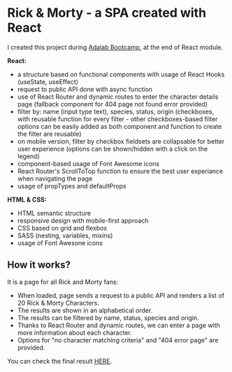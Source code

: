 # Rick & Morty - a SPA created with React

I created this project during [Adalab Bootcamp](https://adalab.es/), at the end of React module.

**React:**

- a structure based on functional components with usage of React Hooks (useState, useEffect)
- request to public API done with async function
- use of React Router and dynamic routes to enter the character details page (fallback component for 404 page not found error provided)
- filter by: name (input type text), species, status, origin (checkboxes, with reusable function for every filter - other checkboxes-based filter options can be easily added as both component and function to create the filter are reusable)
- on mobile version, filter by checkbox fieldsets are collapsable for better user experience (options can be shown/hidden with a click on the legend)
- component-based usage of Font Awesome icons
- React Router's ScrollToTop function to ensure the best user experiance when navigating the page
- usage of propTypes and defaultProps

**HTML & CSS:**

- HTML semantic structure
- responsive design with mobile-first approach
- CSS based on grid and flexbox
- SASS (nesting, variables, mixins)
- usage of Font Awesone icons

## How it works?

It is a page for all Rick and Morty fans:

- When loaded, page sends a request to a public API and renders a list of 20 Rick & Morty Characters.
- The results are shown in an alphabetical order.
- The results can be filtered by name, status, species and origin.
- Thanks to React Router and dynamic routes, we can enter a page with more information about each character.
- Options for "no character matching criteria" and "404 error page" are provided.

You can check the final result [HERE](http://beta.adalab.es/modulo-3-evaluacion-final-marcjnn/#/).
